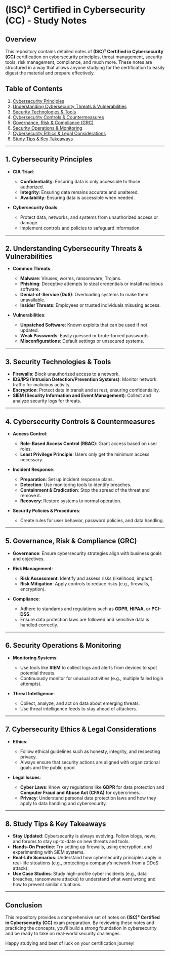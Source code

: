 
# (ISC)² Certified in Cybersecurity (CC) - Study Notes

## Overview

This repository contains detailed notes of **(ISC)² Certified in Cybersecurity (CC)** certification on cybersecurity principles, threat management, security tools, risk management, compliance, and much more. These notes are structured in a way that allows anyone studying for the certification to easily digest the material and prepare effectively.

## Table of Contents
1. [Cybersecurity Principles](#1-cybersecurity-principles)
2. [Understanding Cybersecurity Threats & Vulnerabilities](#2-understanding-cybersecurity-threats--vulnerabilities)
3. [Security Technologies & Tools](#3-security-technologies--tools)
4. [Cybersecurity Controls & Countermeasures](#4-cybersecurity-controls--countermeasures)
5. [Governance, Risk & Compliance (GRC)](#5-governance-risk--compliance-grc)
6. [Security Operations & Monitoring](#6-security-operations--monitoring)
7. [Cybersecurity Ethics & Legal Considerations](#7-cybersecurity-ethics--legal-considerations)
8. [Study Tips & Key Takeaways](#8-study-tips--key-takeaways)

---

## 1. Cybersecurity Principles
- **CIA Triad**:
  - **Confidentiality**: Ensuring data is only accessible to those authorized.
  - **Integrity**: Ensuring data remains accurate and unaltered.
  - **Availability**: Ensuring data is accessible when needed.

- **Cybersecurity Goals**:
  - Protect data, networks, and systems from unauthorized access or damage.
  - Implement controls and policies to safeguard information.

---

## 2. Understanding Cybersecurity Threats & Vulnerabilities
- **Common Threats**:
  - **Malware**: Viruses, worms, ransomware, Trojans.
  - **Phishing**: Deceptive attempts to steal credentials or install malicious software.
  - **Denial-of-Service (DoS)**: Overloading systems to make them unavailable.
  - **Insider Threats**: Employees or trusted individuals misusing access.

- **Vulnerabilities**:
  - **Unpatched Software**: Known exploits that can be used if not updated.
  - **Weak Passwords**: Easily guessed or brute-forced passwords.
  - **Misconfigurations**: Default settings or unsecured systems.

---

## 3. Security Technologies & Tools
- **Firewalls**: Block unauthorized access to a network.
- **IDS/IPS (Intrusion Detection/Prevention Systems)**: Monitor network traffic for malicious activity.
- **Encryption**: Protect data in transit and at rest, ensuring confidentiality.
- **SIEM (Security Information and Event Management)**: Collect and analyze security logs for threats.

---

## 4. Cybersecurity Controls & Countermeasures
- **Access Control**:
  - **Role-Based Access Control (RBAC)**: Grant access based on user roles.
  - **Least Privilege Principle**: Users only get the minimum access necessary.

- **Incident Response**:
  - **Preparation**: Set up incident response plans.
  - **Detection**: Use monitoring tools to identify breaches.
  - **Containment & Eradication**: Stop the spread of the threat and remove it.
  - **Recovery**: Restore systems to normal operation.

- **Security Policies & Procedures**:
  - Create rules for user behavior, password policies, and data handling.

---

## 5. Governance, Risk & Compliance (GRC)
- **Governance**: Ensure cybersecurity strategies align with business goals and objectives.
- **Risk Management**:
  - **Risk Assessment**: Identify and assess risks (likelihood, impact).
  - **Risk Mitigation**: Apply controls to reduce risks (e.g., firewalls, encryption).
  
- **Compliance**:
  - Adhere to standards and regulations such as **GDPR**, **HIPAA**, or **PCI-DSS**.
  - Ensure data protection laws are followed and sensitive data is handled correctly.

---

## 6. Security Operations & Monitoring
- **Monitoring Systems**:
  - Use tools like **SIEM** to collect logs and alerts from devices to spot potential threats.
  - Continuously monitor for unusual activities (e.g., multiple failed login attempts).

- **Threat Intelligence**:
  - Collect, analyze, and act on data about emerging threats.
  - Use threat intelligence feeds to stay ahead of attackers.

---

## 7. Cybersecurity Ethics & Legal Considerations
- **Ethics**:
  - Follow ethical guidelines such as honesty, integrity, and respecting privacy.
  - Always ensure that security actions are aligned with organizational goals and the public good.

- **Legal Issues**:
  - **Cyber Laws**: Know key regulations like **GDPR** for data protection and **Computer Fraud and Abuse Act (CFAA)** for cybercrimes.
  - **Privacy**: Understand personal data protection laws and how they apply to data handling and cybersecurity.

---

## 8. Study Tips & Key Takeaways
- **Stay Updated**: Cybersecurity is always evolving. Follow blogs, news, and forums to stay up-to-date on new threats and tools.
- **Hands-On Practice**: Try setting up firewalls, using encryption, and experimenting with SIEM systems.
- **Real-Life Scenarios**: Understand how cybersecurity principles apply in real-life situations (e.g., protecting a company’s network from a DDoS attack).
- **Use Case Studies**: Study high-profile cyber incidents (e.g., data breaches, ransomware attacks) to understand what went wrong and how to prevent similar situations.

---

## Conclusion
This repository provides a comprehensive set of notes on **(ISC)² Certified in Cybersecurity (CC)** exam preparation. By reviewing these notes and practicing the concepts, you’ll build a strong foundation in cybersecurity and be ready to take on real-world security challenges. 

Happy studying and best of luck on your certification journey!

---
